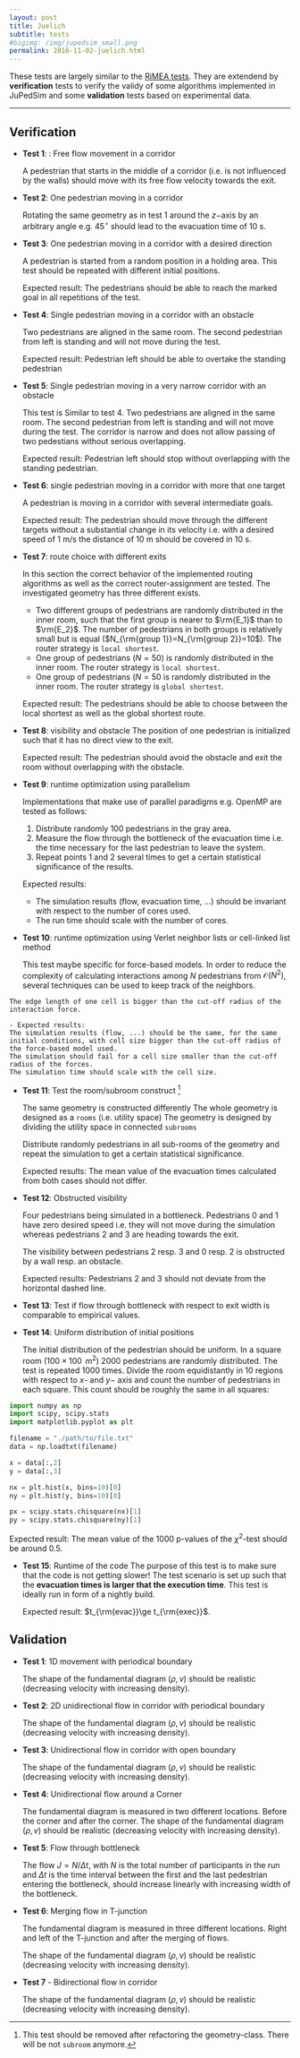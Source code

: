 ```yaml
---
layout: post
title: Juelich
subtitle: tests 
#bigimg: /img/jupedsim_small.png
permalink: 2016-11-02-juelich.html
---
```





These tests are largely similar to the [RiMEA tests](rimea).
They are extendend by **verification** tests to verify the validy of some algorithms implemented in JuPedSim and some **validation** tests based on experimental data.

___

## Verification
- **Test 1**: : Free flow movement in a corridor

    A pedestrian that starts in the middle of a corridor (i.e. is not influenced by the walls)
    should move with its free flow velocity towards the  exit. 


- **Test 2**: One pedestrian moving in a corridor

    Rotating the same geometry as in test 1 around the $z-$axis by an arbitrary angle e.g. $45^\circ$ should lead to the evacuation time of 10 s.

- **Test 3**: One pedestrian moving in a corridor with a desired direction

    A pedestrian is started from a random position in a holding area.
    This test should be repeated with different initial positions.

    Expected result: The pedestrians should be able to reach the marked goal in all repetitions of the test.

- **Test 4**: Single pedestrian moving in a corridor with an obstacle

    Two pedestrians are aligned in the same room. The second pedestrian from left is standing and will not move during the test.

    Expected result: Pedestrian left should be able to overtake the standing pedestrian

- **Test 5**: Single pedestrian moving in a very narrow corridor with an obstacle

    This test is Similar to test 4. Two pedestrians are aligned in the same room. The second pedestrian from left is standing and will not move during the test. The corridor is narrow and does not allow passing of two pedestians without serious overlapping.

    Expected result: Pedestrian left should stop without overlapping with the standing pedestrian.

- **Test 6**: single pedestrian moving in a corridor with more that one target

    A pedestrian is moving in a corridor with several intermediate goals.

    Expected result: The pedestrian should move through the different targets without a substantial change in its velocity i.e. with a desired speed of 1 m/s the distance of 10 m should be covered in 10 s.

- **Test 7**: route choice with different exits

    In this section the correct behavior of the implemented routing algorithms as well as the correct router-assignment are tested. The investigated geometry has three different exists.

    - Two different groups of pedestrians are randomly distributed in the inner room, such that the first group is nearer to $\rm{E_1}$ than to  $\rm{E_2}$. The number of pedestrians in both groups is relatively small but is equal ($N_{\rm{group 1}}=N_{\rm{group 2}}=10$). The router strategy is `local shortest`.
    - One group of pedestrians ($N = 50$) is randomly distributed in the inner room. The router strategy is `local shortest`.
    - One group of pedestrians ($N = 50$ is randomly distributed in the inner room. The router strategy is `global shortest`.

    Expected result: The pedestrians should be able to choose between the local shortest as well as the global shortest route.

- **Test 8**: visibility and obstacle
    The position of one pedestrian is initialized such that it has no direct view to the exit.

    Expected result: The pedestrian should avoid the obstacle and exit the room without overlapping with the obstacle.

- **Test 9**: runtime optimization using parallelism

    Implementations that make use of parallel paradigms e.g. OpenMP are tested  as follows:

    1. Distribute randomly 100 pedestrians in the gray area.
    2. Measure the flow through the bottleneck of the evacuation time i.e. the time necessary for the last pedestrian to leave the system.
    3. Repeat points 1 and 2 several times to get a certain statistical significance of the results.

    Expected results:
    - The simulation results (flow, evacuation time, ...) should be invariant with respect to the number of cores used.
    - The run time should scale with the number of cores.


- **Test 10**: runtime optimization using Verlet neighbor lists or cell-linked list method

    This test maybe specific for force-based models. In order to reduce the complexity of calculating interactions among $N$ pedestrians from $\mathcal{O}(N^2)$, several techniques can be used to keep track of the neighbors.
<!-- In Fig. \ref{fig:test10} a partition of the simulation domain by means of cells is shown. -->
    The edge length of one cell is bigger than the cut-off radius of the interaction force.

    - Expected results:
    The simulation results (flow, ...) should be the same, for the same initial conditions, with cell size bigger than the cut-off radius of the force-based model used.
    The simulation should fail for a cell size smaller than the cut-off radius of the forces.
    The simulation time should scale with the cell size.

- **Test 11**: Test the room/subroom construct [^note1]

    The same geometry is constructed differently
    The whole geometry is designed as a `rooms` (i.e. utility space)
    The geometry is designed by dividing the utility space in connected `subrooms`

    Distribute randomly pedestrians in all sub-rooms of the geometry and repeat the simulation to get a certain statistical significance.


    Expected results:
    The mean value of the evacuation times calculated from both cases should not differ.



- **Test 12**: Obstructed visibility

    Four pedestrians being simulated in a bottleneck. Pedestrians 0 and 1 have zero desired speed i.e. they will not move during the simulation whereas pedestrians 2 and 3 are heading towards the exit.

    The visibility between pedestrians 2 resp. 3 and 0 resp. 2 is obstructed by a wall resp. an obstacle.

    Expected results: Pedestrians 2 and 3 should not deviate from the horizontal dashed line.

- **Test 13**: Test if flow through bottleneck with respect to exit width is  comparable to empirical values.

- **Test 14**: Uniform distribution of initial positions

    The initial distribution of the pedestrian should be uniform. In a square room ($100\times 100\,$ $m^2$) 2000 pedestrians are randomly distributed. The test is repeated 1000 times.
    Divide the room equidistantly in 10 regions with respect to $x$- and $y-$ axis and count the number of pedestrians in each square.
    This count should be roughly the same in all squares:

```python
import numpy as np
import scipy, scipy.stats
import matplotlib.pyplot as plt

filename = "./path/to/file.txt"
data = np.loadtxt(filename)

x = data[:,2]
y = data[:,3]

nx = plt.hist(x, bins=10)[0]
ny = plt.hist(y, bins=10)[0]

px = scipy.stats.chisquare(nx)[1]
py = scipy.stats.chisquare(ny)[1]
```

   Expected result: The mean value of the 1000 p-values of the $\chi^2$-test should be around 0.5.

- **Test 15**: Runtime of the code
    The purpose of this test is to make sure that the code is not getting slower! The test scenario is set up such that
    the **evacuation times is larger that the execution time**. This test is ideally run in form of a nightly build.

    Expected result: $t_{\rm{evac}}\ge t_{\rm{exec}}$.


## Validation

- **Test 1**: 1D movement with periodical boundary

    The shape of the fundamental diagram ($\rho, v$) should be realistic (decreasing velocity with increasing density).

- **Test 2**: 2D unidirectional flow in corridor with periodical boundary

     The shape of the fundamental diagram ($\rho, v$) should be realistic (decreasing velocity with increasing density).

- **Test 3**: Unidirectional flow in corridor with open boundary

    The shape of the fundamental diagram ($\rho, v$) should be realistic (decreasing velocity with increasing density).

- **Test 4**: Unidirectional flow around a Corner

    The fundamental diagram is measured in two different locations. Before the corner and after the corner.
    The shape of the fundamental diagram ($\rho, v$) should be realistic (decreasing velocity with increasing density).

- **Test 5**: Flow through bottleneck

    The flow  $J = N / \Delta t$, with $N$ is the total number of participants in the run and $\Delta t$ is the time interval between the first and the last pedestrian entering the bottleneck, should increase linearly with increasing width of the bottleneck.

- **Test 6**: Merging flow in T-junction

    The fundamental diagram is measured in three different locations.
    Right and left of the T-junction and after the merging of flows.

    The shape of the fundamental diagram ($\rho, v$) should be realistic (decreasing velocity with increasing density).


- **Test 7** - Bidirectional flow in corridor

    The shape of the fundamental diagram ($\rho, v$) should be realistic (decreasing velocity with increasing density).

[^note1]: This test should be removed after refactoring the geometry-class. There will be not `subroom` anymore. 

